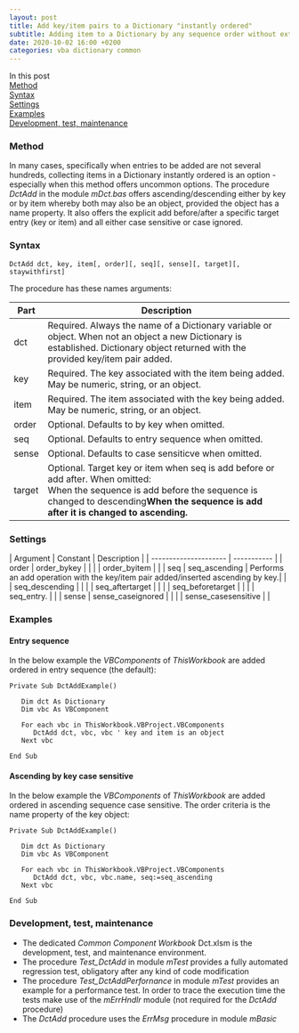```yaml
---
layout: post
title: Add key/item pairs to a Dictionary "instantly ordered"
subtitle: Adding item to a Dictionary by any sequence order without extra sorting
date: 2020-10-02 16:00 +0200
categories: vba dictionary common
---
```

In this post<br>
[Method](#method)<br>
[Syntax](#syntax)<br>
[Settings](#settinhs)<br>
[Examples](#examples)<br>
[Development, test, maintenance](#development-test-maintenance)

### Method
In many cases, specifically when entries to be added are not several hundreds, collecting items in a Dictionary instantly ordered is an option - especially when this method offers uncommon options. The procedure _DctAdd_ in the module _mDct.bas_ offers ascending/descending either by key or by item whereby both may also be an object, provided the object has a name property. It also offers the explicit add before/after a specific target entry (key or item) and all either case sensitive or case ignored.

### Syntax

`DctAdd dct, key, item[, order][, seq][, sense][, target][, staywithfirst]`

The procedure has these names arguments:

| Part | Description |
| -------- | ----------- |
| dct      |  	Required. Always the name of a Dictionary variable or object. When not an object a new Dictionary is established. Dictionary object  returned with the provided key/item pair added.|
| key      | Required. The key associated with the item being added. May be numeric, string, or an object.  |
| item    | Required. The item associated with the key being added. May be numeric, string, or an object. |
| order | Optional. Defaults to by key when omitted. |
| seq    | Optional. Defaults to entry sequence when omitted. |
| sense   | Optional. Defaults to case sensiticve when omitted.|
| target | Optional. Target key or item when seq is add before or add after. When omitted:<br>When the sequence is add before the sequence is changed to descending<b>When the sequence is add after it is changed to ascending. |


### Settings

| Argument | Constant   | Description |
| --------------------- | ----------- |
| order    | order_bykey         |    |
|          | order_byitem        |    |
| seq      | seq_ascending       | Performs an add operation with the key/item pair added/inserted ascending by key.|
|          | seq_descending      |    |
|          | seq_aftertarget     |    |
|          | seq_beforetarget    |    |
|          | seq_entry.          |    | 
| sense    | sense_caseignored   |    |
|          | sense_casesensitive |    |

### Examples
#### Entry sequence
In the below example the _VBComponents_ of _ThisWorkbook_ are added ordered in entry sequence (the default):
```vbscript
Private Sub DctAddExample()

   Dim dct As Dictionary
   Dim vbc As VBComponent
   
   For each vbc in ThisWorkbook.VBProject.VBComponents
      DctAdd dct, vbc, vbc ' key and item is an object       
   Next vbc
   
End Sub
```
#### Ascending by key case sensitive
In the below example the _VBComponents_ of _ThisWorkbook_ are added ordered in ascending sequence case sensitive. The order criteria is the name property of the key object:
```vbscript
Private Sub DctAddExample()

   Dim dct As Dictionary
   Dim vbc As VBComponent
   
   For each vbc in ThisWorkbook.VBProject.VBComponents
      DctAdd dct, vbc, vbc.name, seq:=seq_ascending       
   Next vbc
   
End Sub
```

### Development, test, maintenance
- The dedicated _Common Component Workbook_ Dct.xlsm is the development, test, and maintenance environment.
- The procedure _Test\_DctAdd_ in module _mTest_ provides a fully automated regression test, obligatory after any kind of code modification
- The procedure _Test\_DctAddPerfornance_ in module _mTest_ provides an example for a performance test. In order to trace the execution time the tests make use of  the _mErrHndlr_ module (not required for the _DctAdd_ procedure)
- The _DctAdd_ procedure uses the _ErrMsg_ procedure in module _mBasic_